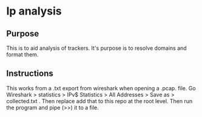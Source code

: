 # Ip analysis

## Purpose
This is to aid analysis of trackers. It's purpose is to resolve domains and format them. 

## Instructions 
This works from a .txt export from wireshark when opening a .pcap. file.
Go Wireshark > statistics > IPv$ Statistics > All Addresses > Save as > collected.txt . 
Then replace add that to this repo at the root level. 
Then run the program and pipe (>>) it to a file.
